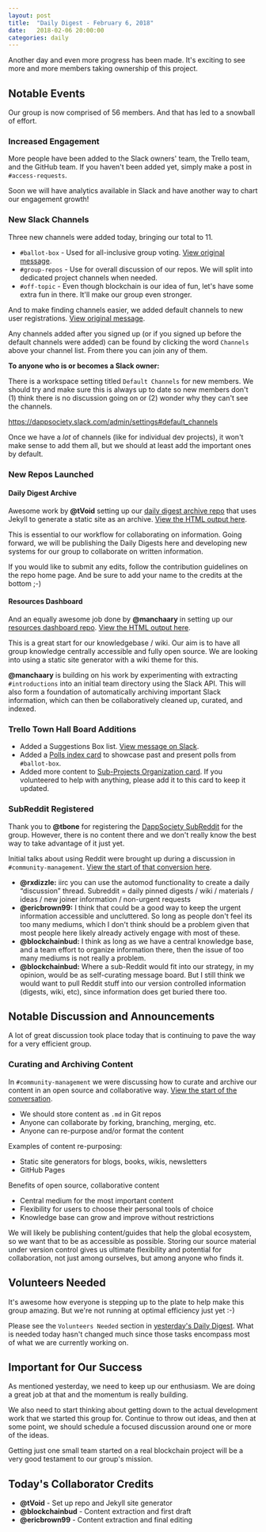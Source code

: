 ```yaml
---
layout: post
title:  "Daily Digest - February 6, 2018"
date:   2018-02-06 20:00:00
categories: daily
---
```


Another day and even more progress has been made. It's exciting to see more and more members taking ownership of this project.

## Notable Events
Our group is now comprised of 56 members. And that has led to a snowball of effort.

### Increased Engagement
More people have been added to the Slack owners' team, the Trello team, and the GitHub team. If you haven't been added yet, simply make a post in `#access-requests`.

Soon we will have analytics available in Slack and have another way to chart our engagement growth!

### New Slack Channels
Three new channels were added today, bringing our total to 11.

* `#ballot-box` - Used for all-inclusive group voting. [View original message](https://dappsociety.slack.com/team/U93CZR0LR).
* `#group-repos` - Use for overall discussion of our repos. We will split into dedicated project channels when needed.
* `#off-topic` - Even though blockchain is our idea of fun, let's have some extra fun in there. It'll make our group even stronger.

And to make finding channels easier, we added default channels to new user registrations. [View original message](https://dappsociety.slack.com/archives/C93ARTCGG/p1517939317000065).

Any channels added after you signed up (or if you signed up before the default channels were added) can be found by clicking the word `Channels` above your channel list. From there you can join any of them.

__To anyone who is or becomes a Slack owner:__

There is a workspace setting titled `Default Channels` for new members. We should try and make sure this is always up to date so new members don't (1) think there is no discussion going on or (2) wonder why they can't see the channels.

https://dappsociety.slack.com/admin/settings#default_channels

Once we have a _lot_ of channels (like for individual dev projects), it won't make sense to add them all, but we should at least add the important ones by default.

### New Repos Launched

#### Daily Digest Archive
Awesome work by __@tVoid__ setting up our [daily digest archive repo](https://github.com/DappSociety/daily_digest_archive) that uses Jekyll to generate a static site as an archive. [View the HTML output here](https://dappsociety.github.io/daily_digest_archive/).

This is essential to our workflow for collaborating on information. Going forward, we will be publishing the Daily Digests here and developing new systems for our group to collaborate on written information.

If you would like to submit any edits, follow the contribution guidelines on the repo home page. And be sure to add your name to the credits at the bottom ;-)

#### Resources Dashboard
And an equally awesome job done by __@manchaary__ in setting up our [resources dashboard repo](https://github.com/DappSociety/resources_dashboard). [View the HTML output here](https://dappsociety.github.io/resources_dashboard/).

This is a great start for our knowledgebase / wiki. Our aim is to have all group knowledge centrally accessible and fully open source. We are looking into using a static site generator with a wiki theme for this.

__@manchaary__ is building on his work by experimenting with extracting `#introductions` into an initial team directory using the Slack API. This will also form a foundation of automatically archiving important Slack information, which can then be collaboratively cleaned up, curated, and indexed.

### Trello Town Hall Board Additions

* Added a Suggestions Box list. [View message on Slack](https://dappsociety.slack.com/archives/C93CZR93K/p1517945791000408).
* Added a [Polls index card](https://trello.com/c/CyOTAFX8/10-polls) to showcase past and present polls from `#ballot-box`.
* Added more content to [Sub-Projects Organization card](https://trello.com/c/GZybCKir/3-sub-projects-organization). If you volunteered to help with anything, please add it to this card to keep it updated.

### SubReddit Registered
Thank you to __@tbone__ for registering the [DappSociety SubReddit](https://www.reddit.com/r/dappsociety/) for the group. However, there is no content there and we don't really know the best way to take advantage of it just yet.

Initial talks about using Reddit were brought up during a discussion in `#community-management`. [View the start of that conversion here](https://dappsociety.slack.com/team/U94HLJEP7).

* __@rxdizzle:__ iirc you can use the automod functionality to create a daily “discussion” thread. Subreddit = daily pinned digests / wiki / materials / ideas / new joiner information / non-urgent requests
* __@ericbrown99:__ I think that could be a good way to keep the urgent information accessible and uncluttered.  So long as people don't feel its too many mediums, which I don't think should be a problem given that most people here likely already actively engage with most of these.
* __@blockchainbud:__ I think as long as we have a central knowledge base, and a team effort to organize information there, then the issue of too many mediums is not really a problem.
* __@blockchainbud:__ Where a sub-Reddit would fit into our strategy, in my opinion, would be as self-curating message board. But I still think we would want to pull Reddit stuff into our version controlled information (digests, wiki, etc), since information does get buried there too.

## Notable Discussion and Announcements
A lot of great discussion took place today that is continuing to pave the way for a very efficient group.

### Curating and Archiving Content
In `#community-management` we were discussing how to curate and archive our content in an open source and collaborative way. [View the start of the conversation](https://dappsociety.slack.com/archives/C93ARTCGG/p1517930544000374).

* We should store content as `.md` in Git repos
* Anyone can collaborate by forking, branching, merging, etc.
* Anyone can re-purpose and/or format the content

Examples of content re-purposing:

* Static site generators for blogs, books, wikis, newsletters
* GitHub Pages

Benefits of open source, collaborative content

* Central medium for the most important content
* Flexibility for users to choose their personal tools of choice
* Knowledge base can grow and improve without restrictions

We will likely be publishing content/guides that help the global ecosystem, so we want that to be as accessible as possible. Storing our source material under version control gives us ultimate flexibility and potential for collaboration, not just among ourselves, but among anyone who finds it.

## Volunteers Needed
It's awesome how everyone is stepping up to the plate to help make this group amazing. But we're not running at optimal efficiency just yet :-)

Please see the `Volunteers Needed` section in [yesterday's Daily Digest](https://dappsociety.github.io/daily_digest_archive/daily/2018/02/05/daily-digest.html). What is needed today hasn't changed much since those tasks encompass most of what we are currently working on.

## Important for Our Success
As mentioned yesterday, we need to keep up our enthusiasm. We are doing a great job at that and the momentum is really building.

We also need to start thinking about getting down to the actual development work that we started this group for. Continue to throw out ideas, and then at some point, we should schedule a focused discussion around one or more of the ideas.

Getting just one small team started on a real blockchain project will be a very good testament to our group's mission.

## Today's Collaborator Credits
* __@tVoid__ - Set up repo and Jekyll site generator
* __@blockchainbud__ - Content extraction and first draft
* __@ericbrown99__ - Content extraction and final editing

